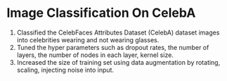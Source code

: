 # Image Classification On CelebA
1) Classified the CelebFaces Attributes Dataset (CelebA) dataset images into celebrities wearing and not wearing glasses.
2)	Tuned the hyper parameters such as dropout rates, the number of layers, the number of nodes in each layer, kernel size.
3)	Increased the size of training set using data augmentation by rotating, scaling, injecting noise into input.
